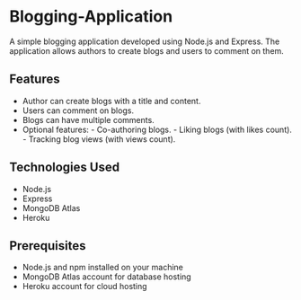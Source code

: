 # Blogging-Application
A simple blogging application developed using Node.js and Express. The application allows authors to create blogs and users to comment on them.

## Features
- Author can create blogs with a title and content.
- Users can comment on blogs.
- Blogs can have multiple comments.
- Optional features:
      - Co-authoring blogs.
      - Liking blogs (with likes count).
      - Tracking blog views (with views count).

## Technologies Used
- Node.js
- Express
- MongoDB Atlas
- Heroku

## Prerequisites
- Node.js and npm installed on your machine
- MongoDB Atlas account for database hosting
- Heroku account for cloud hosting


